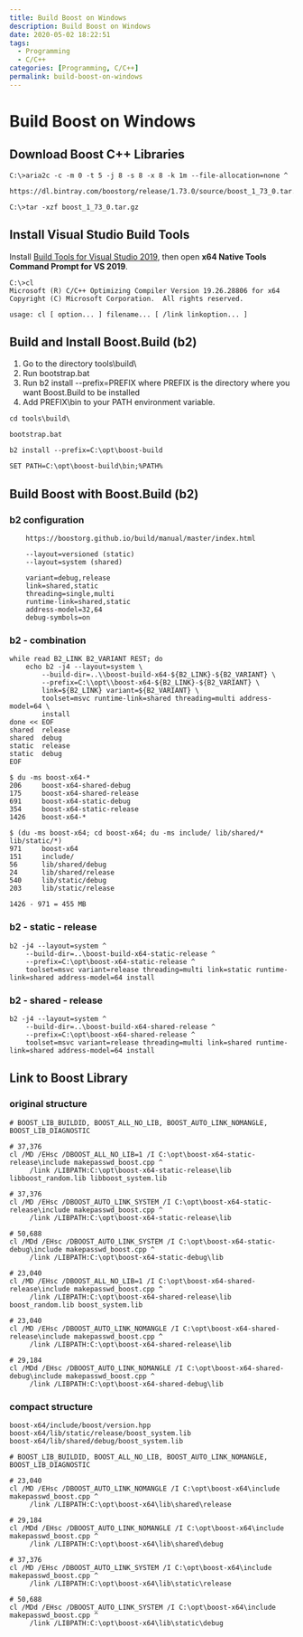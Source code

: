 ```yaml
---
title: Build Boost on Windows
description: Build Boost on Windows
date: 2020-05-02 18:22:51
tags:
  - Programming
  - C/C++
categories: [Programming, C/C++]
permalink: build-boost-on-windows
---
```


# Build Boost on Windows

## Download Boost C++ Libraries

```Batchfile
C:\>aria2c -c -m 0 -t 5 -j 8 -s 8 -x 8 -k 1m --file-allocation=none ^
    https://dl.bintray.com/boostorg/release/1.73.0/source/boost_1_73_0.tar.gz

C:\>tar -xzf boost_1_73_0.tar.gz
```

## Install Visual Studio Build Tools

Install [Build Tools for Visual Studio 2019](https://aka.ms/buildtools), then open **x64 Native Tools Command Prompt for VS 2019**.

```Batchfile
C:\>cl
Microsoft (R) C/C++ Optimizing Compiler Version 19.26.28806 for x64
Copyright (C) Microsoft Corporation.  All rights reserved.

usage: cl [ option... ] filename... [ /link linkoption... ]
```

## Build and Install Boost.Build (b2)

1. Go to the directory tools\build\
2. Run bootstrap.bat
3. Run b2 install --prefix=PREFIX where PREFIX is the directory where you want Boost.Build to be installed
4. Add PREFIX\bin to your PATH environment variable.

```Batchfile
cd tools\build\

bootstrap.bat

b2 install --prefix=C:\opt\boost-build

SET PATH=C:\opt\boost-build\bin;%PATH%
```

## Build Boost with Boost.Build (b2)

### b2 configuration

```
    https://boostorg.github.io/build/manual/master/index.html

    --layout=versioned (static)
    --layout=system (shared)

    variant=debug,release
    link=shared,static
    threading=single,multi
    runtime-link=shared,static
    address-model=32,64
    debug-symbols=on
```

### b2 - combination

```shell
while read B2_LINK B2_VARIANT REST; do
    echo b2 -j4 --layout=system \
        --build-dir=..\\boost-build-x64-${B2_LINK}-${B2_VARIANT} \
        --prefix=C:\\opt\\boost-x64-${B2_LINK}-${B2_VARIANT} \
        link=${B2_LINK} variant=${B2_VARIANT} \
        toolset=msvc runtime-link=shared threading=multi address-model=64 \
        install
done << EOF
shared  release
shared  debug
static  release
static  debug
EOF

$ du -ms boost-x64-*
206     boost-x64-shared-debug
175     boost-x64-shared-release
691     boost-x64-static-debug
354     boost-x64-static-release
1426    boost-x64-*

$ (du -ms boost-x64; cd boost-x64; du -ms include/ lib/shared/* lib/static/*)
971     boost-x64
151     include/
56      lib/shared/debug
24      lib/shared/release
540     lib/static/debug
203     lib/static/release

1426 - 971 = 455 MB
```

### b2 - static - release

```Batchfile
b2 -j4 --layout=system ^
    --build-dir=..\boost-build-x64-static-release ^
    --prefix=C:\opt\boost-x64-static-release ^
    toolset=msvc variant=release threading=multi link=static runtime-link=shared address-model=64 install
```

### b2 - shared - release

```Batchfile
b2 -j4 --layout=system ^
    --build-dir=..\boost-build-x64-shared-release ^
    --prefix=C:\opt\boost-x64-shared-release ^
    toolset=msvc variant=release threading=multi link=shared runtime-link=shared address-model=64 install
```

## Link to Boost Library

### original structure

```Batchfile
# BOOST_LIB_BUILDID, BOOST_ALL_NO_LIB, BOOST_AUTO_LINK_NOMANGLE, BOOST_LIB_DIAGNOSTIC

# 37,376
cl /MD /EHsc /DBOOST_ALL_NO_LIB=1 /I C:\opt\boost-x64-static-release\include makepasswd_boost.cpp ^
     /link /LIBPATH:C:\opt\boost-x64-static-release\lib libboost_random.lib libboost_system.lib

# 37,376
cl /MD /EHsc /DBOOST_AUTO_LINK_SYSTEM /I C:\opt\boost-x64-static-release\include makepasswd_boost.cpp ^
     /link /LIBPATH:C:\opt\boost-x64-static-release\lib

# 50,688
cl /MDd /EHsc /DBOOST_AUTO_LINK_SYSTEM /I C:\opt\boost-x64-static-debug\include makepasswd_boost.cpp ^
     /link /LIBPATH:C:\opt\boost-x64-static-debug\lib

# 23,040
cl /MD /EHsc /DBOOST_ALL_NO_LIB=1 /I C:\opt\boost-x64-shared-release\include makepasswd_boost.cpp ^
     /link /LIBPATH:C:\opt\boost-x64-shared-release\lib boost_random.lib boost_system.lib

# 23,040
cl /MD /EHsc /DBOOST_AUTO_LINK_NOMANGLE /I C:\opt\boost-x64-shared-release\include makepasswd_boost.cpp ^
     /link /LIBPATH:C:\opt\boost-x64-shared-release\lib

# 29,184
cl /MDd /EHsc /DBOOST_AUTO_LINK_NOMANGLE /I C:\opt\boost-x64-shared-debug\include makepasswd_boost.cpp ^
     /link /LIBPATH:C:\opt\boost-x64-shared-debug\lib
```

### compact structure

```
boost-x64/include/boost/version.hpp
boost-x64/lib/static/release/boost_system.lib
boost-x64/lib/shared/debug/boost_system.lib
```

```Batchfile
# BOOST_LIB_BUILDID, BOOST_ALL_NO_LIB, BOOST_AUTO_LINK_NOMANGLE, BOOST_LIB_DIAGNOSTIC

# 23,040
cl /MD /EHsc /DBOOST_AUTO_LINK_NOMANGLE /I C:\opt\boost-x64\include makepasswd_boost.cpp ^
     /link /LIBPATH:C:\opt\boost-x64\lib\shared\release

# 29,184
cl /MDd /EHsc /DBOOST_AUTO_LINK_NOMANGLE /I C:\opt\boost-x64\include makepasswd_boost.cpp ^
     /link /LIBPATH:C:\opt\boost-x64\lib\shared\debug

# 37,376
cl /MD /EHsc /DBOOST_AUTO_LINK_SYSTEM /I C:\opt\boost-x64\include makepasswd_boost.cpp ^
     /link /LIBPATH:C:\opt\boost-x64\lib\static\release

# 50,688
cl /MDd /EHsc /DBOOST_AUTO_LINK_SYSTEM /I C:\opt\boost-x64\include makepasswd_boost.cpp ^
     /link /LIBPATH:C:\opt\boost-x64\lib\static\debug
```
